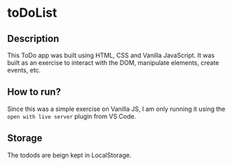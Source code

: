 # toDoList

## Description

This ToDo app was built using HTML, CSS and Vanilla JavaScript. It was built as an exercise to interact with the DOM, manipulate elements, create events, etc.

## How to run?

Since this was a simple exercise on Vanilla JS, I am only running it using the `open with live server` plugin from VS Code.

## Storage

The todods are beign kept in LocalStorage.
